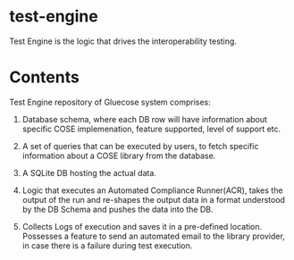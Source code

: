 # test-engine
Test Engine is the logic that drives the interoperability testing.

# Contents
Test Engine repository of Gluecose system comprises:

1. Database schema, where each DB row will have information about specific COSE implemenation, feature supported, level of support etc.

2. A set of queries that can be executed by users, to fetch specific information about a COSE library from the database.

3. A SQLite DB hosting the actual data.

4. Logic that executes an Automated Compliance Runner(ACR), takes the output of the run and re-shapes the output data in a format understood by the DB Schema and pushes the data into the DB.

5. Collects Logs of execution and saves it in a pre-defined location. Possesses a feature to send an automated email to the library provider, in case there is a failure during test execution.


